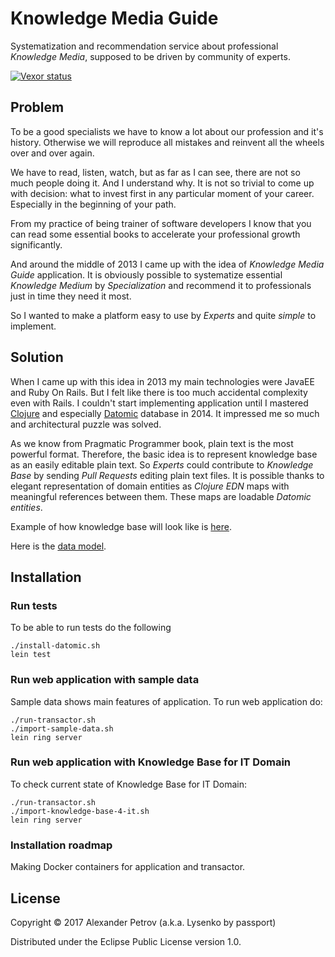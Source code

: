 # Knowledge Media Guide

Systematization and recommendation service about professional *Knowledge Media*, supposed to be driven by community of experts.

[![Vexor status](https://ci.vexor.io/projects/e69891ed-74f3-47b8-acd1-06c2da0612cd/status.svg)](https://ci.vexor.io/ui/projects/e69891ed-74f3-47b8-acd1-06c2da0612cd/builds)

## Problem

To be a good specialists we have to know a lot about our profession and it's history.
Otherwise we will reproduce all mistakes and reinvent all the wheels over and over again.

We have to read, listen, watch, but as far as I can see, there are not so much people doing it.
And I understand why. It is not so trivial to come up with decision: what to invest first in any particular moment of your career. Especially in the beginning of your path.

From my practice of being trainer of software developers I know that you can read some essential books to accelerate your professional growth significantly.

And around the middle of 2013 I came up with the idea of *Knowledge Media Guide* application.
It is obviously possible to systematize essential *Knowledge Medium* by *Specialization* and recommend it to professionals just in time they need it most.

So I wanted to make a platform easy to use by *Experts* and quite *simple* to implement.

## Solution

When I came up with this idea in 2013 my main technologies were JavaEE and Ruby On Rails. But I felt like there is too much accidental complexity even with Rails.
I couldn't start implementing application until I mastered [Clojure](http://clojure.org) and especially [Datomic](http://www.datomic.com/) database in 2014.
It impressed me so much and architectural puzzle was solved.

As we know from Pragmatic Programmer book, plain text is the most powerful format. Therefore, the basic idea is to represent knowledge base as an easily editable plain text.
So *Experts* could contribute to *Knowledge Base* by sending *Pull Requests* editing plain text files.
It is possible thanks to elegant representation of domain entities as *Clojure EDN* maps with meaningful references between them.
These maps are loadable *Datomic entities*.

Example of how knowledge base will look like is [here](https://github.com/alexpetrov/kmg/blob/master/resources/knowledge_base4it.edn).

Here is the [data model](https://github.com/alexpetrov/kmg/blob/master/kmg-schema.png).

## Installation

### Run tests

To be able to run tests do the following

```
./install-datomic.sh
lein test
```

### Run web application with sample data

Sample data shows main features of application.
To run web application do:

```
./run-transactor.sh
./import-sample-data.sh
lein ring server
```

### Run web application with Knowledge Base for IT Domain

To check current state of Knowledge Base for IT Domain:

```
./run-transactor.sh
./import-knowledge-base-4-it.sh
lein ring server
```

### Installation roadmap

Making Docker containers for application and transactor.

## License

Copyright © 2017 Alexander Petrov (a.k.a. Lysenko by passport)

Distributed under the Eclipse Public License version 1.0.
